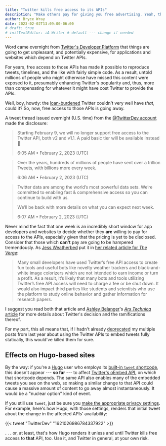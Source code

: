 ```yaml
---
title: "Twitter kills free access to its APIs"
description: "Make others pay for giving you free advertising. Yeah, that’s the ticket."
author: Bryce Wray
date: 2023-02-02T13:09:00-06:00
# draft: true
# initTextEditor: iA Writer # default --- change if needed
---
```


Word came overnight from [Twitter's Developer Platform](https://developer.twitter.com) that things are going to get unpleasant, and potentially expensive, for applications and websites which depend on Twitter APIs.

For years, free access to those APIs has made it possible to reproduce tweets, timelines, and the like with fairly simple code. As a result, untold millions of people who might otherwise have missed this content were exposed to it, presumably enhancing Twitter's popularity and, thus, more than compensating for whatever it might have cost Twitter to provide the APIs.

Well, boy, howdy: the [loan-burdened](https://www.theverge.com/2022/11/2/23437120/elon-musk-twitter-product-subscription-verification-revenue-debt-finance) Twitter couldn't very well have *that*, could it? So, now, free access to those APIs is going away.

<!--more-->

A tweet thread issued overnight (U.S. time) from the [@TwitterDev account](https://twitter.com/TwitterDev) made the disclosure:

> Starting February 9, we will no longer support free access to the Twitter API, both v2 and v1.1. A paid basic tier will be available instead 🧵
>
> <span class="legal">6:05 AM • February 2, 2023 (UTC)</span>
<!-- https://twitter.com/TwitterDev/status/1621026986784337922 -->

> Over the years, hundreds of millions of people have sent over a trillion Tweets, with billions more every week.
>
> <span class="legal">6:06 AM • February 2, 2023 (UTC)</span>
<!-- https://twitter.com/TwitterDev/status/1621027280935092225 -->

> Twitter data are among the world’s most powerful data sets. We’re committed to enabling fast &amp; comprehensive access so you can continue to build with us.
>
> We’ll be back with more details on what you can expect next week.
>
> <span class="legal">6:07 AM • February 2, 2023 (UTC)</span>
<!-- https://twitter.com/TwitterDev/status/1621027418680229888 -->

Never mind the fact that one week is an incredibly short window for app developers and websites to decide whether they **are** willing to pay for access to the APIs, especially given that the pricing is yet to be disclosed. Consider that those which **can't** pay are going to be hampered tremendously. As [Jess Weatherbed](https://www.theverge.com/authors/jess-weatherbed) put it in [her related article for *The Verge*](https://www.theverge.com/2023/2/2/23582615/twitter-removing-free-api-developer-apps-price-announcement):

> Many small developers have used Twitter’s free API access to create fun tools and useful bots like novelty weather trackers and black-and-white image colorizers which are not intended to earn income or turn a profit. As a result, it’s likely that many bots and tools utilizing Twitter’s free API access will need to charge a fee or be shut down. It would also impact third parties like students and scientists who use the platform to study online behavior and gather information for research papers.

I suggest you read both that article and [Ashley Belanger](https://arstechnica.com/author/ashleybelanger/)'s [*Ars Technica* article](https://arstechnica.com/tech-policy/2023/02/cash-strapped-twitter-to-start-charging-developers-for-api-access-next-week/) for more details about Twitter's decision and the ramifications thereof.

For my part, this all means that, if I hadn't already [deprecated](/posts/2022/11/static-tweets-deprecation/) my multiple posts from last year about using the Twitter APIs to embed tweets fully statically, this would've killed them for sure.

## Effects on Hugo-based sites

By the way: if you're a [Hugo](https://gohugo.io) user who employs its [built-in `tweet` shortcode](https://gohugo.io/content-management/shortcodes/#tweet), this doesn't appear --- **so far** --- to affect [Twitter's oEmbed API](https://developer.twitter.com/en/docs/twitter-for-websites/timelines/guides/oembed-api), on which that shortcode depends. The same API also enables many of the embedded tweets you see on the web, so making a similar change to that API could cause a massive amount of content to go away almost instantaneously. It would be a "nuclear option" kind of event.

If you still use `tweet`, just be sure you [make the appropriate privacy settings](https://gohugo.io/about/hugo-and-gdpr/#twitter). For example, here's how Hugo, with those settings, renders that initial tweet about the change in the affected APIs' availability:

{{< tweet "TwitterDev" "1621026986784337922" >}}

. . . or, at least, that's how Hugo renders it unless and until Twitter kills free access to **that** API, too. Use it, and Twitter in general, at your own risk.
